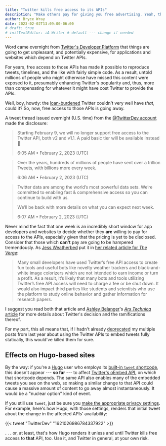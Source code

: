 ```yaml
---
title: "Twitter kills free access to its APIs"
description: "Make others pay for giving you free advertising. Yeah, that’s the ticket."
author: Bryce Wray
date: 2023-02-02T13:09:00-06:00
# draft: true
# initTextEditor: iA Writer # default --- change if needed
---
```


Word came overnight from [Twitter's Developer Platform](https://developer.twitter.com) that things are going to get unpleasant, and potentially expensive, for applications and websites which depend on Twitter APIs.

For years, free access to those APIs has made it possible to reproduce tweets, timelines, and the like with fairly simple code. As a result, untold millions of people who might otherwise have missed this content were exposed to it, presumably enhancing Twitter's popularity and, thus, more than compensating for whatever it might have cost Twitter to provide the APIs.

Well, boy, howdy: the [loan-burdened](https://www.theverge.com/2022/11/2/23437120/elon-musk-twitter-product-subscription-verification-revenue-debt-finance) Twitter couldn't very well have *that*, could it? So, now, free access to those APIs is going away.

<!--more-->

A tweet thread issued overnight (U.S. time) from the [@TwitterDev account](https://twitter.com/TwitterDev) made the disclosure:

> Starting February 9, we will no longer support free access to the Twitter API, both v2 and v1.1. A paid basic tier will be available instead 🧵
>
> <span class="legal">6:05 AM • February 2, 2023 (UTC)</span>
<!-- https://twitter.com/TwitterDev/status/1621026986784337922 -->

> Over the years, hundreds of millions of people have sent over a trillion Tweets, with billions more every week.
>
> <span class="legal">6:06 AM • February 2, 2023 (UTC)</span>
<!-- https://twitter.com/TwitterDev/status/1621027280935092225 -->

> Twitter data are among the world’s most powerful data sets. We’re committed to enabling fast &amp; comprehensive access so you can continue to build with us.
>
> We’ll be back with more details on what you can expect next week.
>
> <span class="legal">6:07 AM • February 2, 2023 (UTC)</span>
<!-- https://twitter.com/TwitterDev/status/1621027418680229888 -->

Never mind the fact that one week is an incredibly short window for app developers and websites to decide whether they **are** willing to pay for access to the APIs, especially given that the pricing is yet to be disclosed. Consider that those which **can't** pay are going to be hampered tremendously. As [Jess Weatherbed](https://www.theverge.com/authors/jess-weatherbed) put it in [her related article for *The Verge*](https://www.theverge.com/2023/2/2/23582615/twitter-removing-free-api-developer-apps-price-announcement):

> Many small developers have used Twitter’s free API access to create fun tools and useful bots like novelty weather trackers and black-and-white image colorizers which are not intended to earn income or turn a profit. As a result, it’s likely that many bots and tools utilizing Twitter’s free API access will need to charge a fee or be shut down. It would also impact third parties like students and scientists who use the platform to study online behavior and gather information for research papers.

I suggest you read both that article and [Ashley Belanger](https://arstechnica.com/author/ashleybelanger/)'s [*Ars Technica* article](https://arstechnica.com/tech-policy/2023/02/cash-strapped-twitter-to-start-charging-developers-for-api-access-next-week/) for more details about Twitter's decision and the ramifications thereof.

For my part, this all means that, if I hadn't already [deprecated](/posts/2022/11/static-tweets-deprecation/) my multiple posts from last year about using the Twitter APIs to embed tweets fully statically, this would've killed them for sure.

## Effects on Hugo-based sites

By the way: if you're a [Hugo](https://gohugo.io) user who employs its [built-in `tweet` shortcode](https://gohugo.io/content-management/shortcodes/#tweet), this doesn't appear --- **so far** --- to affect [Twitter's oEmbed API](https://developer.twitter.com/en/docs/twitter-for-websites/timelines/guides/oembed-api), on which that shortcode depends. The same API also enables many of the embedded tweets you see on the web, so making a similar change to that API could cause a massive amount of content to go away almost instantaneously. It would be a "nuclear option" kind of event.

If you still use `tweet`, just be sure you [make the appropriate privacy settings](https://gohugo.io/about/hugo-and-gdpr/#twitter). For example, here's how Hugo, with those settings, renders that initial tweet about the change in the affected APIs' availability:

{{< tweet "TwitterDev" "1621026986784337922" >}}

. . . or, at least, that's how Hugo renders it unless and until Twitter kills free access to **that** API, too. Use it, and Twitter in general, at your own risk.
